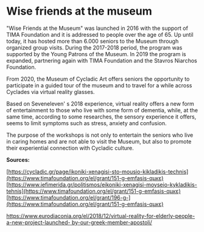 # Wise friends at the museum

"Wise Friends at the Museum" was launched in 2016 with the support of TIMA Foundation and it is addressed to people over the age of 65. Up until today, it has hosted more than 6.000 seniors to the Museum through organized group visits. During the 2017-2018 period, the program was supported by the Young Patrons of the Museum. In 2019 the program is expanded, partnering again with TIMA Foundation and the Stavros Niarchos Foundation.

From 2020, the Museum of Cycladic Art offers seniors the opportunity to participate in a guided tour of the museum and to travel for a while across Cyclades via virtual reality glasses.

Based on Seveneleven' s 2018 experience, virtual reality offers a new form of entertainment to those who live with some form of dementia, while, at the same time, according to some researches, the sensory experience it offers, seems to limit symptoms such as stress, anxiety and confusion.

The purpose of the workshops is not only to entertain the seniors who live in caring homes and are not able to visit the Museum, but also to promote their experiential connection with Cycladic culture.

**Sources:**

[https://cycladic.gr/page/ikoniki-xenagisi-sto-mousio-kikladikis-technis](https://www.timafoundation.org/el/grant/151-g-emfasis-αμκε) [https://www.iefimerida.gr/politismos/eikoniki-xenagisi-moyseio-kykladikis-tehnis](https://www.timafoundation.org/el/grant/151-g-emfasis-αμκε) [https://www.timafoundation.org/el/grant/196-g-](https://www.timafoundation.org/el/grant/151-g-emfasis-αμκε)

[https://www.eurodiaconia.org/el/2018/12/virtual-reality-for-elderly-people-a-new-project-launched- by-our-greek-member-apostoli/](https://www.timafoundation.org/el/grant/151-g-emfasis-αμκε)
